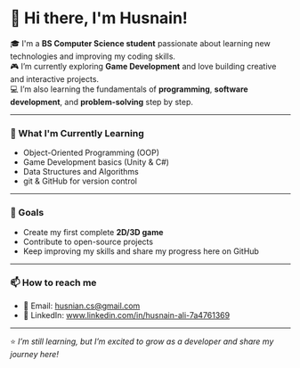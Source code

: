 # 👋 Hi there, I'm Husnain!

🎓 I'm a **BS Computer Science student** passionate about learning new technologies and improving my coding skills.  
🎮 I’m currently exploring **Game Development** and love building creative and interactive projects.  
💻 I’m also learning the fundamentals of **programming**, **software development**, and **problem-solving** step by step.

---

### 🌱 What I'm Currently Learning
- Object-Oriented Programming (OOP)
- Game Development basics (Unity & C#)
- Data Structures and Algorithms
- git & GitHub for version control

---

### 🎯 Goals
- Create my first complete **2D/3D game**
- Contribute to open-source projects
- Keep improving my skills and share my progress here on GitHub

---

### 📫 How to reach me
- 📧 Email: husnian.cs@gmail.com
- 💼 LinkedIn: www.linkedin.com/in/husnain-ali-7a4761369  

---

⭐ *I’m still learning, but I’m excited to grow as a developer and share my journey here!*  

